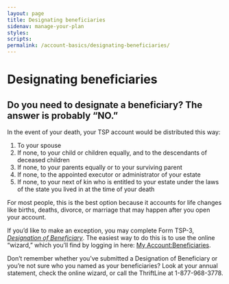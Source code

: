 ```yaml
---
layout: page
title: Designating beneficiaries
sidenav: manage-your-plan
styles:
scripts:
permalink: /account-basics/designating-beneficiaries/
---
```


# Designating beneficiaries

## Do you need to designate a beneficiary? The answer is probably “NO.”

In the event of your death, your TSP account would be distributed this way:

1. To your spouse
2. If none, to your child or children equally, and to the descendants of deceased children
3. If none, to your parents equally or to your surviving parent
4. If none, to the appointed executor or administrator of your estate
5. If none, to your next of kin who is entitled to your estate under the laws of the state you lived in at the time of your death

For most people, this is the best option because it accounts for life changes like births, deaths, divorce, or marriage that may happen after you open your account.

If you’d like to make an exception, you may complete Form TSP-3, _[Designation of Beneficiary](#)_. The easiest way to do this is to use the online “wizard,” which you’ll find by logging in here: [My Account:Beneficiaries](https://www.tsp.gov/tsp/beneficiaries.do?subaction=beneLanding&_name=bene).   

Don’t remember whether you’ve submitted a Designation of Beneficiary or you’re not sure who you named as your beneficiaries? Look at your annual statement, check the online wizard, or call the ThriftLine at 1-877-968-3778.

<!-- CONTENT END -->
